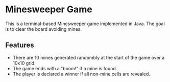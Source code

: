 # Minesweeper Game

This is a terminal-based Minesweeper game implemented in Java. The goal is to clear the board avoiding mines.

## Features

- There are 10 mines generated randombly at the start of the game over a 10x10 grid.
- The game ends with a "boom!" if a mine is found.
- The player is declared a winner if all non-mine cells are revealed.
